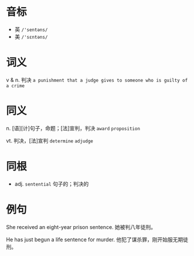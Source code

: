 # 音标

- 英 `/'sentəns/`
- 美 `/'sɛntəns/`

# 词义

v & n. 判决
`a punishment that a judge gives to someone who is guilty of a crime`

# 同义

n. [语][计]句子，命题；[法]宣判，判决
`award` `proposition`

vt. 判决，[法]宣判
`determine` `adjudge`

# 同根

- adj. `sentential` 句子的；判决的

# 例句

She received an eight-year prison sentence.
她被判八年徒刑。

He has just begun a life sentence for murder.
他犯了谋杀罪，刚开始服无期徒刑。


